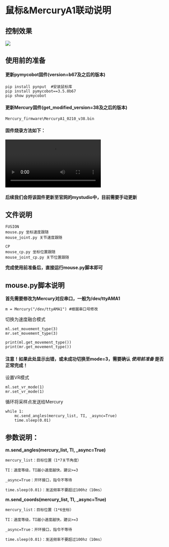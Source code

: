 # 鼠标&MercuryA1联动说明

## 控制效果
<img src="../resource\mouse.gif">

## 使用前的准备

#### 更新pymycobot固件(version=b67及之后的版本)

	pip install pynput	#安装鼠标库
	pip install pymycobot==3.5.0b67
	pip show pymycobot


#### 更新Mercury固件(get_modified_version=38及之后的版本)

	Mercury_firmware\MercuryA1_0210_v38.bin

#### 固件烧录方法如下：

<video controls src="../resource/MercuryA1固件烧录方法.mp4" title=""></video>

#### 后续我们会将该固件更新至官网的mystudio中，目前需要手动更新

## 文件说明

	FUSION
	mouse.py 坐标速度跟随
	mouse_joint.py 关节速度跟随

	CP
	mouse_cp.py 坐标位置跟随
	mouse_joint_cp.py 关节位置跟随

**完成使用前准备后，直接运行mouse.py脚本即可**

## mouse.py脚本说明

**首先需要修改为Mercury对应串口，一般为/dev/ttyAMA1**

	m = Mercury("/dev/ttyAMA1") #根据串口号修改

切换为速度融合模式

	ml.set_movement_type(3)
	mr.set_movement_type(3)

	print(ml.get_movement_type())
	print(mr.get_movement_type())

#### 注意！如果此处显示出错，或未成功切换至mode=3，需要确认 *使用前准备* 是否正常完成！

设置VR模式

	ml.set_vr_mode(1)
	mr.set_vr_mode(1)

循环将采样点发送给Mercury

	while 1:
		mc.send_angles(mercury_list, TI, _async=True)
		time.sleep(0.01)

## 参数说明：	

**m.send_angles(mercury_list, TI, _async=True)**
	
	mercury_list：目标位置（1*7关节角度）

	TI：速度等级，TI越小速度越快，建议>=3

	_async=True：开环接口，指令不等待
	
	time.sleep(0.01)：发送频率不要超过100hz（10ms）


**m.send_coords(mercury_list, TI, _async=True)**
	
	mercury_list：目标位置（1*6坐标）

	TI：速度等级，TI越小速度越快，建议>=3

	_async=True：开环接口，指令不等待
	
	time.sleep(0.01)：发送频率不要超过100hz（10ms）
